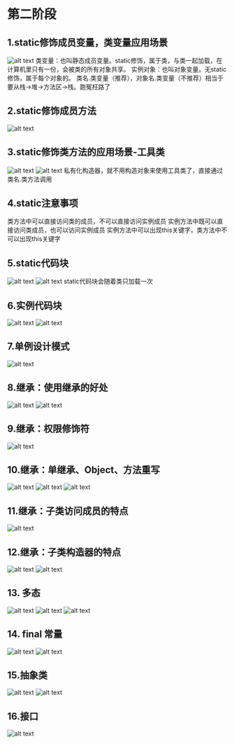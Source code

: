 # 第二阶段
## 1.static修饰成员变量，类变量应用场景
![alt text](image.png)
类变量：也叫静态成员变量。static修饰，属于类，与类一起加载，在计算机里只有一份，会被类的所有对象共享。
实例对象：也叫对象变量。无static修饰，属于每个对象的。
类名.类变量（推荐），对象名.类变量（不推荐）相当于要从栈->堆->方法区->栈。跑冤枉路了
## 2.static修饰成员方法
![alt text](image-1.png)
## 3.static修饰类方法的应用场景-工具类
![alt text](image-2.png)
![alt text](image-3.png)
私有化构造器，就不用构造对象来使用工具类了，直接通过类名.类方法调用
## 4.static注意事项
类方法中可以直接访问类的成员，不可以直接访问实例成员
实例方法中既可以直接访问类成员，也可以访问实例成员
实例方法中可以出现this关键字，类方法中不可以出现this关键字
## 5.static代码块
![alt text](image-23.png)
![alt text](image-25.png)
static代码块会随着类只加载一次
## 6.实例代码块
![alt text](image-26.png)
![alt text](image-27.png)
## 7.单例设计模式
![alt text](image-28.png)
## 8.继承：使用继承的好处
![alt text](image-29.png)
![alt text](image-30.png)
## 9.继承：权限修饰符
![alt text](image-31.png)
## 10.继承：单继承、Object、方法重写
![alt text](image-32.png)
![alt text](image-33.png)
![alt text](image-34.png)
## 11.继承：子类访问成员的特点
![alt text](image-35.png)
## 12.继承：子类构造器的特点
![alt text](image-36.png)
![alt text](image-38.png)
## 13. 多态
![alt text](image-41.png)
![alt text](image-42.png)
![alt text](image-43.png)
## 14. final 常量
![alt text](image-40.png)
![alt text](image-39.png)
## 15.抽象类
![alt text](image-44.png)
![alt text](image-45.png)
## 16.接口
![alt text](image-46.png)